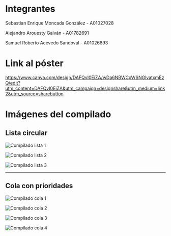 # Integrantes

Sebastian Enrique Moncada González - A01027028

Alejandro Arouesty Galván - A01782691

Samuel Roberto Acevedo Sandoval - A01026893

# Link al póster

<https://www.canva.com/design/DAFQvI0EiZA/wDa6NBWCxWSNGlvatxmEzQ/edit?utm_content=DAFQvI0EiZA&utm_campaign=designshare&utm_medium=link2&utm_source=sharebutton>

# Imágenes del compilado

## Lista circular

![Compilado lista 1](./images/Compilado_lista_1.png)

![Compilado lista 2](./images/Compilado_lista_2.png)

![Compilado lista 3](./images/Compilado_lista_3.png)

---

## Cola con prioridades

![Compilado cola 1](./images/Compilado_cola_1.png)

![Compilado cola 2](./images/Compilado_cola_2.png)

![Compilado cola 3](./images/Compilado_cola_3.png)

![Compilado cola 4](./images/Compilado_cola_4.png)
